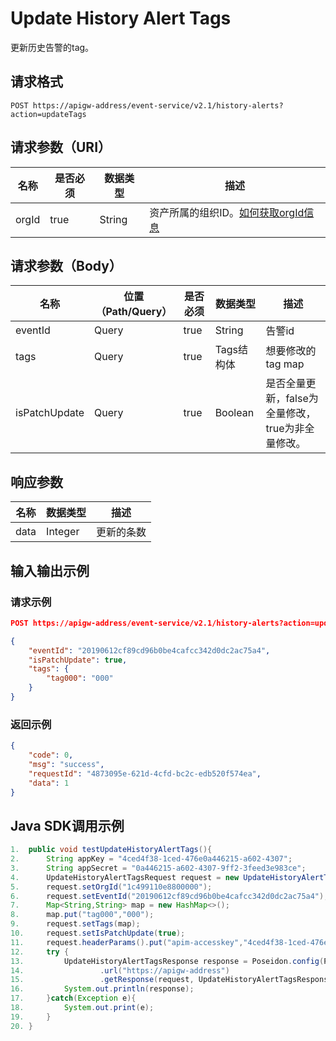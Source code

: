 # Update History Alert Tags

更新历史告警的tag。

## 请求格式

```
POST https://apigw-address/event-service/v2.1/history-alerts?action=updateTags
```

## 请求参数（URI）

| 名称          | 是否必须 | 数据类型 | 描述      |
|---------------|--------|----------|-----------|
| orgId         | true     | String    | 资产所属的组织ID。[如何获取orgId信息](/docs/api/zh_CN/latest/api_faqs#orgid-orgid)                |
                                                                 

## 请求参数（Body）
| 名称 | 位置（Path/Query） | 是否必须 | 数据类型 | 描述 |
|------|----------|--------------------|----|------|
| eventId       | Query            | true     | String     | 告警id  |
| tags          | Query            | true     | Tags结构体 | 想要修改的tag map|
| isPatchUpdate | Query            | true     | Boolean    | 是否全量更新，false为全量修改，true为非全量修改。 |


## 响应参数

| 名称  | 数据类型      | 描述               |
|-------|----------------|---------------------------|
| data | Integer | 更新的条数|


## 输入输出示例

### 请求示例

```json
POST https://apigw-address/event-service/v2.1/history-alerts?action=updateTags&orgId=1c499110e8800000

{
	"eventId": "20190612cf89cd96b0be4cafcc342d0dc2ac75a4",
	"isPatchUpdate": true,
	"tags": {
		"tag000": "000"
	}
}

```

### 返回示例

```json
{
	"code": 0,
	"msg": "success",
	"requestId": "4873095e-621d-4cfd-bc2c-edb520f574ea",
	"data": 1
}
```

## Java SDK调用示例

```java
1.	public void testUpdateHistoryAlertTags(){  
2.	    String appKey = "4ced4f38-1ced-476e0a446215-a602-4307";  
3.	    String appSecret = "0a446215-a602-4307-9ff2-3feed3e983ce";  
4.	    UpdateHistoryAlertTagsRequest request = new UpdateHistoryAlertTagsRequest();  
5.	    request.setOrgId("1c499110e8800000");  
6.	    request.setEventId("20190612cf89cd96b0be4cafcc342d0dc2ac75a4");  
7.	    Map<String,String> map = new HashMap<>();  
8.	    map.put("tag000","000");  
9.	    request.setTags(map);  
10.	    request.setIsPatchUpdate(true);  
11.	    request.headerParams().put("apim-accesskey","4ced4f38-1ced-476e0a446215-a602-4307");  
12.	    try {  
13.	        UpdateHistoryAlertTagsResponse response = Poseidon.config(PConfig.init().appKey(appKey).appSecret(appSecret).debug())  
14.	                .url("https://apigw-address")  
15.	                .getResponse(request, UpdateHistoryAlertTagsResponse.class);
16.	        System.out.println(response);  
17.	    }catch(Exception e){  
18.	        System.out.print(e);  
19.	    }  
20.	}
```